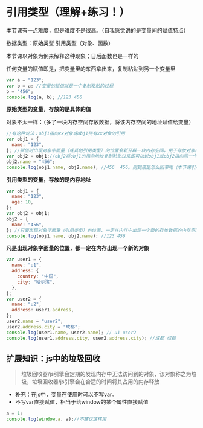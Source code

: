 # 引用类型（理解+练习！）

本节课有一点难度，但是难度不是很高。（自我感觉讲的是变量间的赋值特点）

数据类型：原始类型  引用类型（对象、函数）

本节课以对象为例来解释这种现象；日后函数也是一样的

任何变量的赋值即是，把变量里的东西拿出来，复制粘贴到另一个变量里

```js
var a = "123";
var b = a; //变量的赋值就是一个复制粘贴的过程
b = "456";
console.log(a, b); //123 456
```

**原始类型的变量，存放的是具体的值**

对象不太一样：（多了一块内存空间存放数据，将该内存空间的地址赋值给变量）

```js
//有这种说法：obj1指向xx对象或obj1持有xx对象的引用
var obj1 = {
  name: "123",
}; //赋值时出现对象字面量（或其他引用类型）的位置会新开辟一块内存空间，用于存放对象的内容；赋值是将该内存空间的地址赋值给变量
var obj2 = obj1;//obj2将obj1的指向地址复制粘贴过来即可以说obj1或obj2指向同一个对象或者说obj2和obj1持有相同的引用
obj2.name = "456";
console.log(obj1.name, obj2.name); //456  456。则到底是怎么回事呢（本节课引用类型
```

**引用类型的变量，存放的是内存地址**

```js
var obj1 = {
  name: "123",
  age: 10,
};
var obj2 = obj1;
obj2 = {
  name: "456",
}; //只要出现对象字面量（引用类型）的位置，一定在内存中出现一个新的存放数据的内存空间
console.log(obj1.name, obj2.name); //123 456
```

**凡是出现对象字面量的位置，都一定在内存出现一个新的对象** 

```js
var user1 = {
  name: "u1",
  address: {
    country: "中国",
    city: "哈尔滨",
  },
};
var user2 = {
  name: "u2",
  address: user1.address,
};
user2.name = "user2";
user2.address.city = "成都";
console.log(user1.name, user2.name); // u1 user2
console.log(user1.address.city, user2.address.city); //成都 成都
```

## 扩展知识：js中的垃圾回收

> 垃圾回收器/js引擎会定期的发现内存中无法访问到的对象，该对象称之为垃圾，垃圾回收器/js引擎会在合适的时间将其占用的内存释放

- 补充：在js中，变量在使用时可以不写var。
- 不写var直接赋值，相当于给window的某个属性直接赋值
```js
a = 1;
console.log(window.a, a);//不建议这样用
```